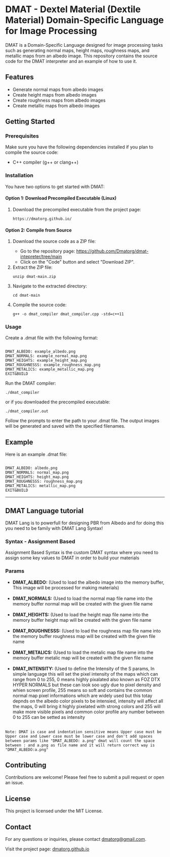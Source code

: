 <h1>DMAT - Dextel Material (Dextile Material) Domain-Specific Language for Image Processing</h1>

<p>DMAT is a Domain-Specific Language designed for image processing tasks such as generating normal maps, height maps, roughness maps, and metallic maps from an albedo image. This repository contains the source code for the DMAT interpreter and an example of how to use it.</p>

<h2>Features</h2>
<ul>
    <li>Generate normal maps from albedo images</li>
    <li>Create height maps from albedo images</li>
    <li>Create roughness maps from albedo images</li>
    <li>Create metallic maps from albedo images</li>
</ul>

<h2>Getting Started</h2>

<h3>Prerequisites</h3>
<p>Make sure you have the following dependencies installed if you plan to compile the source code:</p>
<ul>
    <li>C++ compiler (g++ or clang++)</li>
</ul>

<h3>Installation</h3>
<p>You have two options to get started with DMAT:</p>

<h4>Option 1: Download Precompiled Executable (Linux)</h4>
<ol>
    <li>Download the precompiled executable from the project page:</li>
    <pre><code>https://dmatorg.github.io/</code></pre>
</ol>

<h4>Option 2: Compile from Source</h4>
<ol>
    <li>Download the source code as a ZIP file:</li>
    <ul>
        <li>Go to the repository page: <a href="https://github.com/Dmatorg/dmat-intepreter/tree/main">https://github.com/Dmatorg/dmat-intepreter/tree/main</a></li>
        <li>Click on the "Code" button and select "Download ZIP".</li>
    </ul>
    <li>Extract the ZIP file:</li>
    <pre><code>unzip dmat-main.zip</code></pre>
    <li>Navigate to the extracted directory:</li>
    <pre><code>cd dmat-main</code></pre>
    <li>Compile the source code:</li>
    <pre><code>g++ -o dmat_compiler dmat_compiler.cpp -std=c++11</code></pre>
</ol>

<h3>Usage</h3>
<p>Create a .dmat file with the following format:</p>
<pre><code>
DMAT_ALBEDO: example_albedo.png
DMAT_NORMALS: example_normal_map.png
DMAT_HEIGHTS: example_height_map.png
DMAT_ROUGHNESSS: example_roughness_map.png
DMAT_METALICS: example_metallic_map.png
EXIT&BUILD
</code></pre>
<p>Run the DMAT compiler:</p>
<pre><code>./dmat_compiler</code></pre>
<p>or if you downloaded the precompiled executable:</p>
<pre><code>./dmat_compiler.out</code></pre>
<p>Follow the prompts to enter the path to your .dmat file. The output images will be generated and saved with the specified filenames.</p>

<h2>Example</h2>
<p>Here is an example .dmat file:</p>
<pre><code>
DMAT_ALBEDO: albedo.png
DMAT_NORMALS: normal_map.png
DMAT_HEIGHTS: height_map.png
DMAT_ROUGHNESSS: roughness_map.png
DMAT_METALICS: metallic_map.png
EXIT&BUILD
</code></pre>

<hr>

<h2>DMAT Language tutorial</h2>
<p>DMAT Lang is to powerfull for designing PBR from Albedo and for doing this you need to be family with DMAT Lang Syntax!</p>

<h3>Syntax - Assignment Based</h3>
<p>Assignment Based Syntax is the custom DMAT syntax where you need to assign some key values to DMAT in order to build your materials</p>

<h3>Params</h3>
<ul>
    <li><b>DMAT_ALBEDO:</b> (Used to load the albedo image into the memory buffer, This image will be processed for making materials)</li><br>
    <li><b>DMAT_NORMALS:</b> (Used to load the normal map file name into the memory buffer normal map will be created with the given file name</li><br>
    <li><b>DMAT_HEIGHTS:</b> (Used to load the height map file name into the memory buffer height map will be created with the given file name</li><br>
    <li><b>DMAT_ROUGHNESSS:</b> (Used to load the roughness map file name into the memory buffer roughness map will be created with the given file name</li><br>
    <li><b>DMAT_METALICS:</b> (Used to load the metalic map file name into the memory buffer metalic map will be created with the given file name</li><br>
    <li><b>DMAT_INTENSITY:</b> (Used to define the Intensity of the S params, In simple language this will set the pixel intensity of the maps which can range from 0 to 255, 0 means highly pixalated also known as FOZ DTX HYPER NORMALS but these can look soo ugly due to pixel density and whien screen profile, 255 means so soft and contains the common normal map pixel informations which are widely used but this totay depnds on the albedo color pixels to be intensied, intensity will affect all the maps, 0 will bring it highly pixelated with strong colors and 255 will make more visible pixels and common color profile any number between 0 to 255 can be setted as intensity</li><br>
</ul>

<pre><code>Note: DMAT is case and indentation sensitive means Upper case must be Upper case and Lower case must be lower case and don't add spaces between params like "DMAT_ALBEDO: a.png" dmat will count the space between : and a.png as file name and it will return correct way is "DMAT_ALBEDO:a.png"</b></code></pre>


<h2>Contributing</h2>
<p>Contributions are welcome! Please feel free to submit a pull request or open an issue.</p>

<h2>License</h2>
<p>This project is licensed under the MIT License.</p>

<h2>Contact</h2>
<p>For any questions or inquiries, please contact <a href="mailto:dmatorg@gmail.com">dmatorg@gmail.com</a>.</p>

<p>Visit the project page: <a href="https://dmatorg.github.io/">dmatorg.github.io</a></p>
